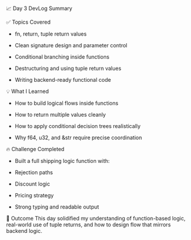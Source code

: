 📈 Day 3 DevLog Summary

✅ Topics Covered
* fn, return, tuple return values

* Clean signature design and parameter control

* Conditional branching inside functions

* Destructuring and using tuple return values

* Writing backend-ready functional code

💡 What I Learned
* How to build logical flows inside functions

* How to return multiple values cleanly

* How to apply conditional decision trees realistically

* Why f64, u32, and &str require precise coordination

🔥 Challenge Completed
* Built a full shipping logic function with:

* Rejection paths

* Discount logic

* Pricing strategy

* Strong typing and readable output

🎯 Outcome
This day solidified my understanding of function-based logic, real-world use of tuple returns, and how to design flow that mirrors backend logic.
